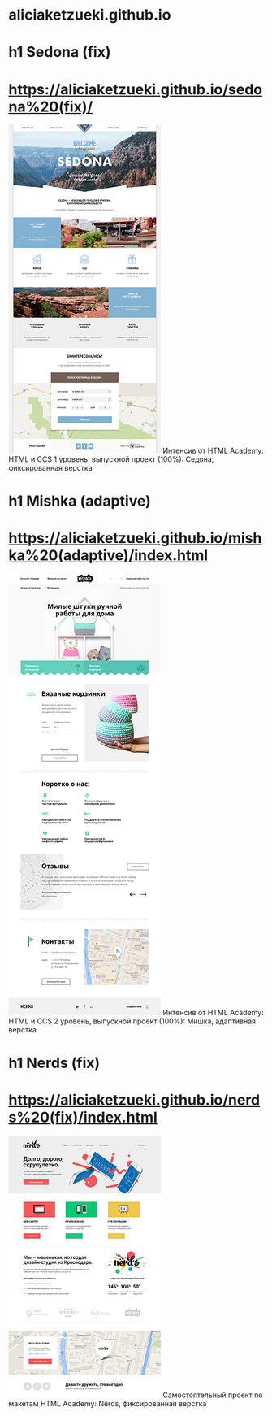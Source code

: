 # aliciaketzueki.github.io

h1 Sedona (fix)
=====================
# https://aliciaketzueki.github.io/sedona%20(fix)/
![Sedona (fix)](https://github.com/aliciaketzueki/aliciaketzueki.github.io/raw/master/img/sedona-index-1200.jpg)
Интенсив от HTML Academy: HTML и CCS 1 уровень, выпускной проект (100%):
Седона, фиксированная верстка

h1 Mishka (adaptive)
=====================
# https://aliciaketzueki.github.io/mishka%20(adaptive)/index.html
![Mishka (adaptive)](https://github.com/aliciaketzueki/aliciaketzueki.github.io/raw/master/img/mishka-index-desktop.jpg)
Интенсив от HTML Academy: HTML и CCS 2 уровень, выпускной проект (100%):
Мишка, адаптивная верстка

h1 Nerds (fix)
=====================
# https://aliciaketzueki.github.io/nerds%20(fix)/index.html
![Nerds (fix)](https://github.com/aliciaketzueki/aliciaketzueki.github.io/raw/master/img/nerds-index.jpg)
Самостоятельный проект по макетам HTML Academy:
Nёrds, фиксированная верстка
